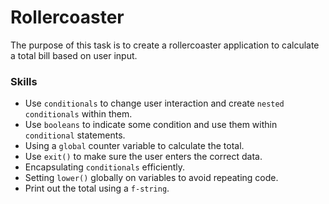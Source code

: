 # Rollercoaster
The purpose of this task is to create a rollercoaster application to calculate a total bill based on user input.

### Skills
- Use `conditionals` to change user interaction and create `nested conditionals` within them. 
- Use `booleans` to indicate some condition and use them within `conditional` statements.
- Using a `global` counter variable to calculate the total.
- Use `exit()` to make sure the user enters the correct data.
- Encapsulating `conditionals` efficiently.
- Setting `lower()` globally on variables to avoid repeating code.
- Print out the total using a `f-string`.
